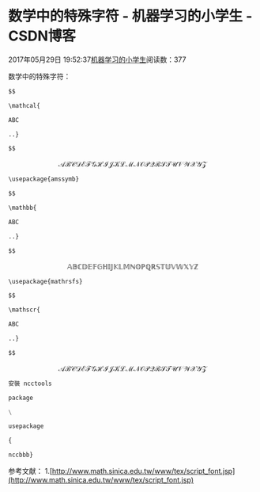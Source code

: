 
# 数学中的特殊字符 - 机器学习的小学生 - CSDN博客


2017年05月29日 19:52:37[机器学习的小学生](https://me.csdn.net/xuluhui123)阅读数：377


数学中的特殊字符：
```python
$$
```
```python
\mathcal{
```
```python
ABC
```
```python
..}
```
```python
$$
```

$$
\mathcal{ABCDEFGHIJKLMNOPQRSTUVWXYZ}
$$

```python
\usepackage{amssymb}
```
```python
$$
```
```python
\mathbb{
```
```python
ABC
```
```python
..}
```
```python
$$
```

$$
\mathbb{ABCDEFGHIJKLMNOPQRSTUVWXYZ}
$$

```python
\usepackage{mathrsfs}
```
```python
$$
```
```python
\mathscr{
```
```python
ABC
```
```python
..}
```
```python
$$
```

$$
\mathscr{ABCDEFGHIJKLMNOPQRSTUVWXYZ}
$$

```python
安裝 ncctools
```
```python
package
```
```python
\
```
```python
usepackage
```
```python
{
```
```python
nccbbb}
```
参考文献：
1.[http://www.math.sinica.edu.tw/www/tex/script_font.jsp](http://www.math.sinica.edu.tw/www/tex/script_font.jsp)

